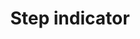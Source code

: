 ---
layout: pattern
categories: [patterns, step-indicator]
title: Step indicator
type: [sub-nav-item]
permalink: /patterns/step-indicator/
variations: true
overview: Lorem ipsum dolor sit amet, consectetur adipiscing elit, sed do eiusmod tempor incididunt ut labore et dolore magna aliqua. Interdum velit euismod in pellentesque. 
description: |
    
usa-link: "https://designsystem.digital.gov/components/step-indicator/"
specification: |
#spec:
stepIndicatorTitle: Supporting Documents
stepIndicatorCenter: 
### options: true, false/leave blank
stepIndicatorCurrentStep: 3
### current step number
stepIndicatorTotalSteps: 5
### total number of steps
stepIndicators:
 - status: completed
  ### options: completed, current
   label: Personal information
 - status: completed
  ### options: completed, current
   label: Household status
 - status: current
  ### options: completed, current
   label: Supporting documents
 - status: 
  ### options: completed, current
   label: Signature
 - status: 
  ### options: completed, current
   label: Review and submit

yml: |
  
  stepIndicatorTitle: Supporting Documents
  stepIndicatorCenter: true
  ### options: true, false/leave blank
  stepIndicatorCurrentStep: 3
    ### current step number
  stepIndicatorTotalSteps: 5
    ### total number of steps
  stepIndicators:
    - status: completed
      ### options: 
        ### completed
        ### current
        ### leave blank (not started)
      label: Personal information

jekyll: |

  "{% include patterns/step-indicator/step-indicator-jk.md %}"
### Paths to view design and code... 
## designimg: can be used to show an image of the design until a coded version can be created. The htmlpath & csspath should be located in the pattens folder. Read more about creating coded components in /docs/creating-patterns 
# designimg: 
htmlexcerpt: patterns/step-indicator/step-indicator-default.md
htmlpath: patterns/step-indicator/step-indicator.md
csspath: patterns/step-indicator/index.scss
---